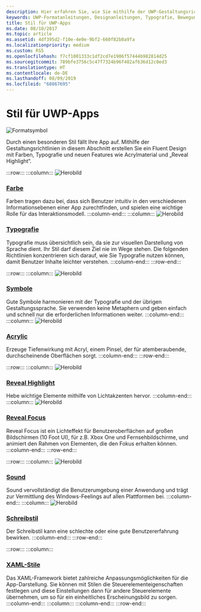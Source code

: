 ```yaml
---
description: Hier erfahren Sie, wie Sie mithilfe der UWP-Gestaltungsrichtlinien Farbe, Typografie und Symbole verwenden können, um den Charakter Ihrer UWP-App zu definieren.
keywords: UWP-Formatanleitungen, Designanleitungen, Typografie, Bewegung, Ton, Bewegung, App-Entwicklung
title: Stil für UWP-Apps
ms.date: 08/10/2017
ms.topic: article
ms.assetid: 4df395d2-f10e-4e0e-9bf2-660f82b8a9fa
ms.localizationpriority: medium
ms.custom: RS5
ms.openlocfilehash: f7cf1001333c1df2cd7e1906f57444b982814d25
ms.sourcegitcommit: 789bfe3756c5c47f7324b96f482af636d12c0ed3
ms.translationtype: HT
ms.contentlocale: de-DE
ms.lasthandoff: 08/09/2019
ms.locfileid: "68867695"
---
```

# <a name="style-for-uwp-apps"></a>Stil für UWP-Apps

![Formatsymbol](../images/style-2x.png)

Durch einen besonderen Stil fällt Ihre App auf. Mithilfe der Gestaltungsrichtlinien in diesem Abschnitt erstellen Sie ein Fluent Design mit Farben, Typografie und neuen Features wie Acrylmaterial und „Reveal Highlight“.

:::row:::
    :::column:::
![Herobild](images/header-color.svg)
### <a name="colorcolormd"></a>[Farbe](color.md)
Farben tragen dazu bei, dass sich Benutzer intuitiv in den verschiedenen Informationsebenen einer App zurechtfinden, und spielen eine wichtige Rolle für das Interaktionsmodell.
    :::column-end:::
    :::column:::
![Herobild](images/header-typography.svg)
### <a name="typographytypographymd"></a>[Typografie](typography.md)
Typografie muss übersichtlich sein, da sie zur visuellen Darstellung von Sprache dient. Ihr Stil darf diesem Ziel nie im Wege stehen. Die folgenden Richtlinien konzentrieren sich darauf, wie Sie Typografie nutzen können, damit Benutzer Inhalte leichter verstehen. 
    :::column-end:::
:::row-end:::

:::row:::
    :::column:::
![Herobild](images/header-icons.svg)
### <a name="iconsiconsmd"></a>[Symbole](icons.md)
Gute Symbole harmonieren mit der Typografie und der übrigen Gestaltungssprache. Sie verwenden keine Metaphern und geben einfach und schnell nur die erforderlichen Informationen weiter.
    :::column-end:::
    :::column:::
![Herobild](images/header-acrylic.svg)
### <a name="acrylicacrylicmd"></a>[Acrylic](acrylic.md)
Erzeuge Tiefenwirkung mit Acryl, einem Pinsel, der für atemberaubende, durchscheinende Oberflächen sorgt.
    :::column-end:::
:::row-end:::

:::row:::
    :::column:::
![Herobild](images/header-reveal-highlight.svg)
### <a name="reveal-highlightrevealmd"></a>[Reveal Highlight](reveal.md)
Hebe wichtige Elemente mithilfe von Lichtakzenten hervor.
    :::column-end:::
    :::column:::
![Herobild](images/header-reveal-focus.svg)
### <a name="reveal-focusreveal-focusmd"></a>[Reveal Focus](reveal-focus.md)
Reveal Focus ist ein Lichteffekt für Benutzeroberflächen auf großen Bildschirmen (10 Foot UI), für z.B. Xbox One und Fernsehbildschirme, und animiert den Rahmen von Elementen, die den Fokus erhalten können.
    :::column-end:::
:::row-end:::

:::row:::
    :::column:::
![Herobild](images/header-sound.svg)
### <a name="soundsoundmd"></a>[Sound](sound.md)
Sound vervollständigt die Benutzerumgebung einer Anwendung und trägt zur Vermittlung des Windows-Feelings auf allen Plattformen bei.
    :::column-end:::
    :::column:::
![Herobild](images/header-writing-style.gif)
### <a name="writing-stylewriting-stylemd"></a>[Schreibstil](writing-style.md)
Der Schreibstil kann eine schlechte oder eine gute Benutzererfahrung bewirken.
    :::column-end:::
:::row-end:::

:::row:::
    :::column:::
### <a name="xaml-stylescontrols-and-patternsxaml-stylesmd"></a>[XAML-Stile](../controls-and-patterns/xaml-styles.md)
Das XAML-Framework bietet zahlreiche Anpassungsmöglichkeiten für die App-Darstellung. Sie können mit Stilen die Steuerelementeigenschaften festlegen und diese Einstellungen dann für andere Steuerelemente übernehmen, um so für ein einheitliches Erscheinungsbild zu sorgen.
    :::column-end:::
    :::column:::
    :::column-end:::
:::row-end:::
